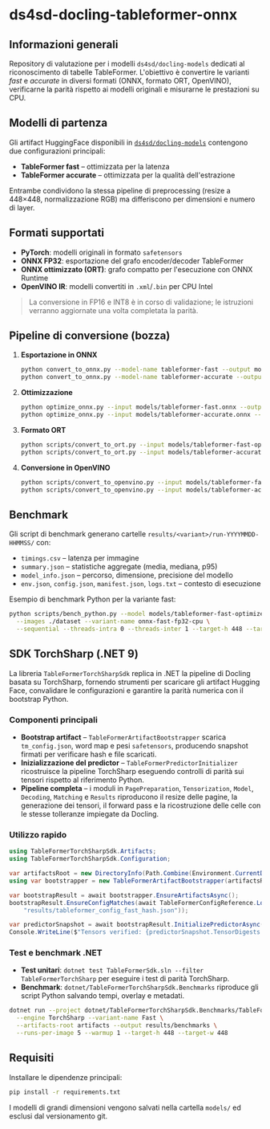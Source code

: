 # ds4sd-docling-tableformer-onnx

## Informazioni generali
Repository di valutazione per i modelli `ds4sd/docling-models` dedicati al riconoscimento di tabelle TableFormer.
L'obiettivo è convertire le varianti *fast* e *accurate* in diversi formati (ONNX, formato ORT, OpenVINO), verificarne la parità rispetto ai modelli originali e misurarne le prestazioni su CPU.

## Modelli di partenza
Gli artifact HuggingFace disponibili in [`ds4sd/docling-models`](https://huggingface.co/ds4sd/docling-models/tree/main/model_artifacts/tableformer) contengono due configurazioni principali:

- **TableFormer fast** – ottimizzata per la latenza
- **TableFormer accurate** – ottimizzata per la qualità dell'estrazione

Entrambe condividono la stessa pipeline di preprocessing (resize a 448×448, normalizzazione RGB) ma differiscono per dimensioni e numero di layer.

## Formati supportati
- **PyTorch**: modelli originali in formato `safetensors`
- **ONNX FP32**: esportazione del grafo encoder/decoder TableFormer
- **ONNX ottimizzato (ORT)**: grafo compatto per l'esecuzione con ONNX Runtime
- **OpenVINO IR**: modelli convertiti in `.xml`/`.bin` per CPU Intel

> La conversione in FP16 e INT8 è in corso di validazione; le istruzioni verranno aggiornate una volta completata la parità.

## Pipeline di conversione (bozza)
1. **Esportazione in ONNX**
   ```bash
   python convert_to_onnx.py --model-name tableformer-fast --output models/tableformer-fast.onnx --dataset dataset
   python convert_to_onnx.py --model-name tableformer-accurate --output models/tableformer-accurate.onnx --dataset dataset
   ```
2. **Ottimizzazione**
   ```bash
   python optimize_onnx.py --input models/tableformer-fast.onnx --output models/tableformer-fast-optimized.onnx
   python optimize_onnx.py --input models/tableformer-accurate.onnx --output models/tableformer-accurate-optimized.onnx
   ```
3. **Formato ORT**
   ```bash
   python scripts/convert_to_ort.py --input models/tableformer-fast-optimized.onnx --output models/tableformer-fast.ort
   python scripts/convert_to_ort.py --input models/tableformer-accurate-optimized.onnx --output models/tableformer-accurate.ort
   ```
4. **Conversione in OpenVINO**
   ```bash
   python scripts/convert_to_openvino.py --input models/tableformer-fast.onnx --output-dir models/ov-ir-fast
   python scripts/convert_to_openvino.py --input models/tableformer-accurate.onnx --output-dir models/ov-ir-accurate
   ```

## Benchmark
Gli script di benchmark generano cartelle `results/<variant>/run-YYYYMMDD-HHMMSS/` con:
- `timings.csv` – latenza per immagine
- `summary.json` – statistiche aggregate (media, mediana, p95)
- `model_info.json` – percorso, dimensione, precisione del modello
- `env.json`, `config.json`, `manifest.json`, `logs.txt` – contesto di esecuzione

Esempio di benchmark Python per la variante fast:
```bash
python scripts/bench_python.py --model models/tableformer-fast-optimized.onnx \
  --images ./dataset --variant-name onnx-fast-fp32-cpu \
  --sequential --threads-intra 0 --threads-inter 1 --target-h 448 --target-w 448
```

## SDK TorchSharp (.NET 9)
La libreria `TableFormerTorchSharpSdk` replica in .NET la pipeline di Docling basata su TorchSharp, fornendo strumenti per scaricare gli artifact Hugging Face, convalidare le configurazioni e garantire la parità numerica con il bootstrap Python.

### Componenti principali
- **Bootstrap artifact** – `TableFormerArtifactBootstrapper` scarica `tm_config.json`, word map e pesi `safetensors`, producendo snapshot firmati per verificare hash e file scaricati.
- **Inizializzazione del predictor** – `TableFormerPredictorInitializer` ricostruisce la pipeline TorchSharp eseguendo controlli di parità sui tensori rispetto al riferimento Python.
- **Pipeline completa** – i moduli in `PagePreparation`, `Tensorization`, `Model`, `Decoding`, `Matching` e `Results` riproducono il resize delle pagine, la generazione dei tensori, il forward pass e la ricostruzione delle celle con le stesse tolleranze impiegate da Docling.

### Utilizzo rapido
```csharp
using TableFormerTorchSharpSdk.Artifacts;
using TableFormerTorchSharpSdk.Configuration;

var artifactsRoot = new DirectoryInfo(Path.Combine(Environment.CurrentDirectory, "artifacts"));
using var bootstrapper = new TableFormerArtifactBootstrapper(artifactsRoot, variant: "fast");

var bootstrapResult = await bootstrapper.EnsureArtifactsAsync();
bootstrapResult.EnsureConfigMatches(await TableFormerConfigReference.LoadAsync(
    "results/tableformer_config_fast_hash.json"));

var predictorSnapshot = await bootstrapResult.InitializePredictorAsync();
Console.WriteLine($"Tensors verified: {predictorSnapshot.TensorDigests.Count}");
```

### Test e benchmark .NET
- **Test unitari**: `dotnet test TableFormerSdk.sln --filter TableFormerTorchSharp` per eseguire i test di parità TorchSharp.
- **Benchmark**: `dotnet/TableFormerTorchSharpSdk.Benchmarks` riproduce gli script Python salvando tempi, overlay e metadati.

```bash
dotnet run --project dotnet/TableFormerTorchSharpSdk.Benchmarks/TableFormerTorchSharpSdk.Benchmarks.csproj -- \
  --engine TorchSharp --variant-name Fast \
  --artifacts-root artifacts --output results/benchmarks \
  --runs-per-image 5 --warmup 1 --target-h 448 --target-w 448
```

## Requisiti
Installare le dipendenze principali:
```bash
pip install -r requirements.txt
```
I modelli di grandi dimensioni vengono salvati nella cartella `models/` ed esclusi dal versionamento git.
